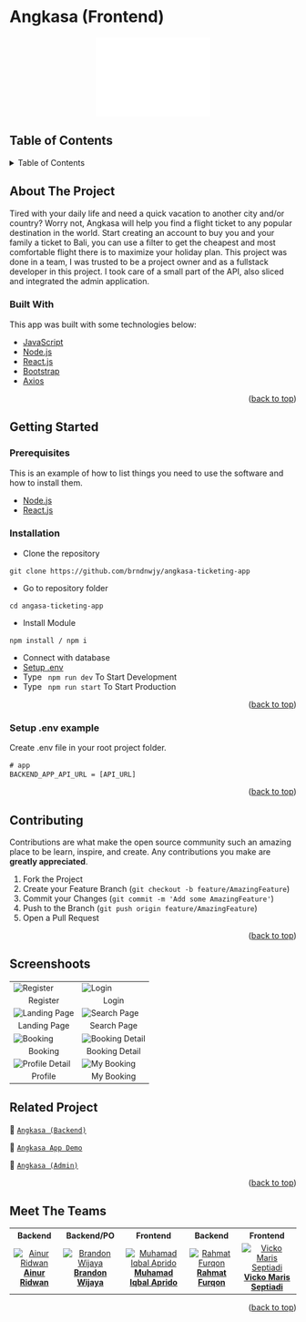 # Angkasa (Frontend)

<!-- Logo -->
<div align="center">
<img src="./documentation/logo.svg" align="center" width="200" height="auto" />
</div>

<!-- Table of Contents -->
## Table of Contents

<details>
  <summary>Table of Contents</summary>
  <ol>
    <li>
      <a href="#about-the-project">About The Project</a>
      <ul>
        <li><a href="#built-with">Built With</a></li>
      </ul>
    </li>
    <li>
      <a href="#getting-started">Getting Started</a>
      <ul>
        <li><a href="#prerequisites">Prerequisites</a></li>
        <li><a href="#requirements">Requirements</a></li>
        <li><a href="#installation">Installation</a></li>
        <li><a href="#setup-env-example">Setup .env example</a></li>
      </ul>
    </li>
    <li><a href="#contributing">Contributing</a></li>
    <li><a href="#screenshoots">Screenshoots</a></li>
    <li><a href="#related-project">Related Projects</a></li>
    <li><a href="#meet-the-teams">Meet The Teams</a></li>
  </ol>
</details>

<!-- About The Project -->
## About The Project
Tired with your daily life and need a quick vacation to another city and/or country?
Worry not, Angkasa will help you find a flight ticket to any popular destination in the world.
Start creating an account to buy you and your family a ticket to Bali, you can use a filter to get the cheapest and most comfortable flight there is to maximize your holiday plan.
This project was done in a team, I was trusted to be a project owner and as a fullstack developer in this project. I took care of a small part of the API, also sliced and integrated the admin application.

### Built With
This app was built with some technologies below:
- [JavaScript](https://www.javascript.com/)
- [Node.js](https://nodejs.org/en/)
- [React.js](https://reactjs.org/)
- [Bootstrap](https://getbootstrap.com/)
- [Axios](https://axios-http.com/)

<p align="right">(<a href="#top">back to top</a>)</p>

<!-- Getting Started -->
## Getting Started

### Prerequisites

This is an example of how to list things you need to use the software and how to install them.

* [Node.js](https://nodejs.org/en/download/)
* [React.js](https://reactjs.org/docs/create-a-new-react-app.html)

### Installation

- Clone the repository
```
git clone https://github.com/brndnwjy/angkasa-ticketing-app
```
- Go to repository folder
```
cd angasa-ticketing-app
```
- Install Module
```
npm install / npm i
```
- Connect with database
- <a href="#setup-env-example">Setup .env</a>
- Type ` npm run dev` To Start Development
- Type ` npm run start` To Start Production

<p align="right">(<a href="#top">back to top</a>)</p>

### Setup .env example

Create .env file in your root project folder.

```env
# app
BACKEND_APP_API_URL = [API_URL]
```

<p align="right">(<a href="#top">back to top</a>)</p>

<!-- Contributing -->
## Contributing

Contributions are what make the open source community such an amazing place to be learn, inspire, and create. Any contributions you make are **greatly appreciated**.

1. Fork the Project
2. Create your Feature Branch (`git checkout -b feature/AmazingFeature`)
3. Commit your Changes (`git commit -m 'Add some AmazingFeature'`)
4. Push to the Branch (`git push origin feature/AmazingFeature`)
5. Open a Pull Request

<p align="right">(<a href="#top">back to top</a>)</p>

<!-- Screenshoots -->
## Screenshoots
<table>
  <tr>
    <td><image src="./documentation/register.jpeg" alt="Register" width=100% ></td>
    <td><image src="./documentation/login.jpeg" alt="Login" width=100%/></td>
  </tr>
  <tr>
    <td align="center">Register</td>
    <td align="center">Login</td>
  </tr>
  
  <tr>
    <td><image src="./documentation/landing.jpeg" alt="Landing Page" width=100%></td>
    <td><image src="./documentation/search.jpeg" alt="Search Page" width=100%></td>
  </tr>
  <tr>
      <td align="center">Landing Page</td>
      <td align="center">Search Page</td>
  </tr>

  <tr>
    <td><image src="./documentation/booking.jpeg" alt="Booking" width=100%></td>
    <td><image src="./documentation/booking-detail.jpeg" alt="Booking Detail" width=100%/></td>
  </tr>
   <tr>
    <td align="center">Booking</td>
    <td align="center">Booking Detail</td>
  </tr>
  
  <tr>
    <td><image src="./documentation/profile.jpeg" alt="Profile Detail" width=100%></td>
    <td><image src="./documentation/my-booking.jpeg" alt="My Booking" width=100%></td>
  </tr>
  <tr>
      <td align="center">Profile</td>
       <td align="center">My Booking</td>
  </tr>
</table>


<!-- Related Projects -->
## Related Project
:rocket: [`Angkasa (Backend)`](https://github.com/brndnwjy/angkasa-ticketing-api)

:rocket: [`Angkasa App Demo`](https://angkasa-ticketing.vercel.app)

:rocket: [`Angkasa (Admin)`](https://github.com/brndnwjy/angkasa-ticketing-admin)

<p align="right">(<a href="#top">back to top</a>)</p>

<!-- Meet The Teams -->
## Meet The Teams

<center>
  <table align="center">
    <tr>
      <th>Backend</th>
      <th>Backend/PO</th>
      <th>Frontend</th>
      <th>Backend</th>
      <th>Frontend</th>
    </tr>
    <tr>
      <td align="center">
        <a href="https://github.com/ainurcoding">
          <img width="150" src="https://avatars.githubusercontent.com/u/65219158?v=4" alt="Ainur Ridwan"><br/>
          <b>Ainur Ridwan</b>
        </a>
      </td>
      <td align="center">
        <a href="https://github.com/brndnwjy">
          <img width="150" src="https://avatars.githubusercontent.com/u/68231097?v=4" alt="Brandon Wijaya"><br/>
          <b>Brandon Wijaya</b>
        </a>
      </td>
      <td align="center">
        <a href="https://github.com/Iqbalapredo">
          <img width="150" src="https://avatars.githubusercontent.com/u/88433068?v=4" alt="Muhamad Iqbal Aprido"><br/>
          <b>Muhamad Iqbal Aprido</b>
        </a>
      </td>
      <td align="center">
        <a href="https://github.com/sukron21">
          <img width="150" src="https://avatars.githubusercontent.com/u/47409386?v=4" alt="Rahmat Furqon"><br/>
          <b>Rahmat Furqon</b>
        </a>
      </td>
      <td align="center">
        <a href="https://github.com/vickomaris">
          <img width="150" src="https://avatars.githubusercontent.com/u/64400928?v=4" alt="Vicko Maris Septiadi"><br/>
          <b>Vicko Maris Septiadi</b>
        </a>
      </td>
    </tr>
  </table>
</center>

<p align="right">(<a href="#top">back to top</a>)</p>
